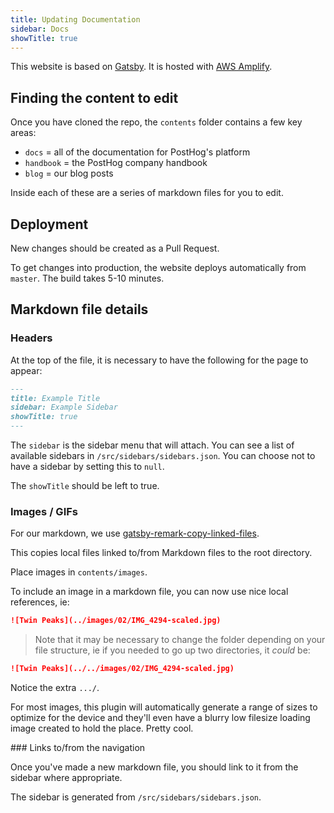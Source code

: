```yaml
---
title: Updating Documentation
sidebar: Docs
showTitle: true
---
```


This website is based on [Gatsby](https://gatsbyjs.org). It is hosted with [AWS Amplify](https://aws.amazon.com/amplify/).

## Finding the content to edit

Once you have cloned the repo, the ```contents``` folder contains a few key areas:

* ```docs```&nbsp;= all of the documentation for PostHog's platform
* ```handbook```&nbsp;= the PostHog company handbook
* ```blog```&nbsp;= our blog posts

Inside each of these are a series of markdown files for you to edit.

## Deployment

New changes should be created as a Pull Request.

To get changes into production, the website deploys automatically from ```master```. The build takes 5-10 minutes.

## Markdown file details

### Headers

At the top of the file, it is necessary to have the following for the page to appear:

```markdown
---
title: Example Title
sidebar: Example Sidebar
showTitle: true
---
```

The ```sidebar```&nbsp;is the sidebar menu that will attach. You can see a list of available sidebars in ```/src/sidebars/sidebars.json```. You can choose not to have a sidebar by setting this to ```null```.

The ```showTitle```&nbsp;should be left to true.

### Images / GIFs

For our markdown, we use [gatsby-remark-copy-linked-files](https://www.gatsbyjs.org/packages/gatsby-remark-copy-linked-files/).

This copies local files linked to/from Markdown files to the root directory.

Place images in ```contents/images```.

To include an image in a markdown file, you can now use nice local references, ie:

```markdown
![Twin Peaks](../images/02/IMG_4294-scaled.jpg)
```

> Note that it may be necessary to change the folder depending on your file structure, ie if you needed to go up two directories, it *could* be:

```markdown
![Twin Peaks](../../images/02/IMG_4294-scaled.jpg)
```

Notice the extra ```.../```.

For most images, this plugin will automatically generate a range of sizes to optimize for the device and they'll even have a blurry low filesize loading image created to hold the place. Pretty cool.

### Links to/from the navigation

Once you've made a new markdown file, you should link to it from the sidebar where appropriate.

The sidebar is generated from ```/src/sidebars/sidebars.json```.